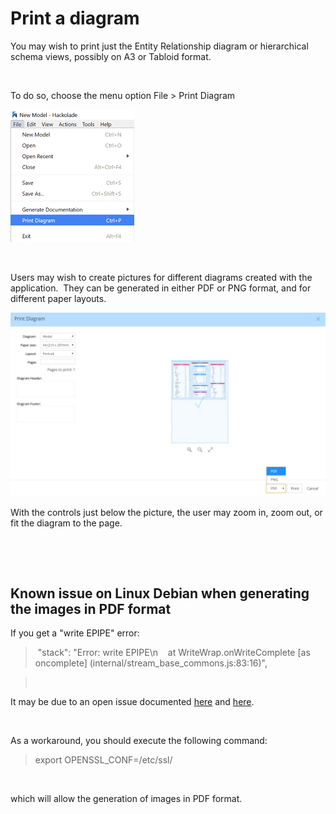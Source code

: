 # Print a diagram

You may wish to print just the Entity Relationship diagram or hierarchical schema views, possibly on A3 or Tabloid format.

&nbsp;

To do so, choose the menu option File \> Print Diagram

![Image](<lib/File%20menu%20-%20Print%20Diagram.png>)

&nbsp;

Users may wish to create pictures for different diagrams created with the application.&nbsp; They can be generated in either PDF or PNG format, and for different paper layouts.

![Image](<lib/File%20-%20Print%20Daigram.png>)

With the controls just below the picture, the user may zoom in, zoom out, or fit the diagram to the page.

&nbsp;

&nbsp;

## Known issue on Linux Debian when generating the images in PDF format

If you get a "write EPIPE" error:

>  "stack": "Error: write EPIPE\\n    at WriteWrap.onWriteComplete \[as oncomplete\] (internal/stream\_base\_commons.js:83:16)",

> &nbsp;

It may be due to an open issue documented [here](<https://github.com/wch/webshot/issues/90> "target=\"\_blank\"") and [here](<https://github.com/marcbachmann/node-html-pdf/issues/531> "target=\"\_blank\"").

&nbsp;

As a workaround, you should execute the following command:

> export OPENSSL\_CONF=/etc/ssl/

&nbsp;

which will allow the generation of images in PDF format.

&nbsp;

